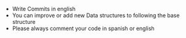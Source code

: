 * Write Commits in english
* You can improve or add new Data structures to following the base structure 
* Please always comment your code in spanish or english
